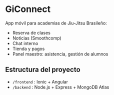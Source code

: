 # GiConnect

App móvil para academias de Jiu-Jitsu Brasileño:
- Reserva de clases
- Noticias (Smoothcomp)
- Chat interno
- Tienda y pagos
- Panel maestro: asistencia, gestión de alumnos

## Estructura del proyecto

- `/frontend` : Ionic + Angular
- `/backend`  : Node.js + Express + MongoDB Atlas
